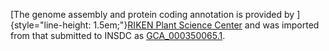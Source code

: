 [The genome assembly and protein coding annotation is provided by
]{style="line-height: 1.5em;"}[RIKEN Plant Science
Center](http://www.psc.riken.jp/english/) and was imported from that
submitted to INSDC as
[GCA\_000350065.1](http://www.ebi.ac.uk/ena/data/view/GCA_000350065.1).

